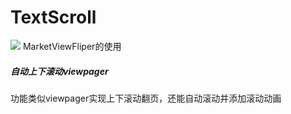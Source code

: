 # TextScroll
[![](https://jitpack.io/v/oneapp1e/TextScroll.svg)](https://jitpack.io/#oneapp1e/TextScroll)
MarketViewFliper的使用
#####   自动上下滚动viewpager
功能类似viewpager实现上下滚动翻页，还能自动滚动并添加滚动动画
